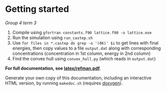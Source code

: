 # Getting started
*Group 4 term 3*

1. Compile using `gfortran constants.f90 lattice.f90 -o lattice.exe`
2. Run the simulation using `run_castep.sh`
3. Use `for files in *.castep do grep -o '(0K)' $i` to get lines with final energies, then copy values to a file `output.dat` along with corresponding concentrations (concentration in 1st column, energy in 2nd column)
3. Find the convex hull using `convex_hull.py` (which reads in `output.dat`)

**For full documentation, see [latex/refman.pdf](https://github.com/mges501York/Group-4-Term-3/blob/master/latex/refman.pdf)**.

Generate your own copy of this documentation, including an interactive HTML version, by running `makedoc.sh` (requires [doxygen](http://www.stack.nl/~dimitri/doxygen/)).
